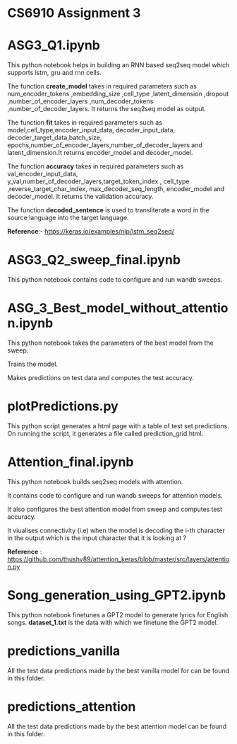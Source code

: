 # CS6910 Assignment 3

# ASG3_Q1.ipynb

This python notebook helps in building an RNN based seq2seq model which supports lstm, gru and rnn cells. 

The function **create_model** takes in required parameters such as num_encoder_tokens ,embedding_size ,cell_type ,latent_dimension ,dropout ,number_of_encoder_layers ,num_decoder_tokens ,number_of_decoder_layers. It returns the seq2seq model as output.

The function **fit** takes in required parameters such as model,cell_type,encoder_input_data, decoder_input_data, decoder_target_data,batch_size, epochs,number_of_encoder_layers,number_of_decoder_layers and latent_dimension.It returns encoder_model and decoder_model.

The function **accuracy** takes in required parameters such as val_encoder_input_data, y_val,number_of_decoder_layers,target_token_index , cell_type ,reverse_target_char_index, max_decoder_seq_length, encoder_model and decoder_model. It returns the validation accuracy.

The function **decoded_sentence** is used to transliterate a word in the source language into the target language.

**Reference**:- https://keras.io/examples/nlp/lstm_seq2seq/

# ASG3_Q2_sweep_final.ipynb
This python notebook contains code to configure and run wandb sweeps.

# ASG_3_Best_model_without_attention.ipynb
This python notebook takes the parameters of the best model from the sweep.

Trains the model.

Makes predictions on test data and computes the test accuracy.

# plotPredictions.py
This python script generates a html page with a table of test set predictions. On running the script, it generates a file called prediction_grid.html.

# Attention_final.ipynb
This python notebook builds seq2seq models with attention.

It contains code to configure and run wandb sweeps for attention models.

It also configures the best attention model from sweep and computes test accuracy.

It viualises connectivity (i.e) when the model is decoding the i-th character in the output which is the input character that it is looking at ?

**Reference** : https://github.com/thushv89/attention_keras/blob/master/src/layers/attention.py

# Song_generation_using_GPT2.ipynb

This python notebook finetunes a GPT2 model to generate lyrics for English songs.
**dataset_1.txt** is the data with which we finetune the GPT2 model.

# predictions_vanilla
All the test data predictions made by the best vanilla model for can be found in this folder. 

# predictions_attention
All the test data predictions made by the best attention model can be found in this folder.
